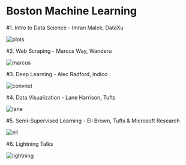 **Boston Machine Learning**
===================

#1. Intro to Data Science - Imran Malek, DataXu

![plots](http://i.imgur.com/0wJnjgZ.png)

#2. Web Scraping - Marcus Way, Wanderu

![marcus](http://i.imgur.com/TiOGQv6.png)

#3. Deep Learning - Alec Radford, indico

![convnet](http://i.imgur.com/tD8FPcs.gif)

#4. Data Visualization - Lane Harrison, Tufts

![lane](http://i.imgur.com/mk1eQ24.jpg)

#5. Semi-Supervised Learning - Eli Brown, Tufts & Microsoft Research

![eli](http://i.imgur.com/kJzIJdi.png)

#6. Lightning Talks

![lightning](http://i.imgur.com/AWUeSdN.png)
